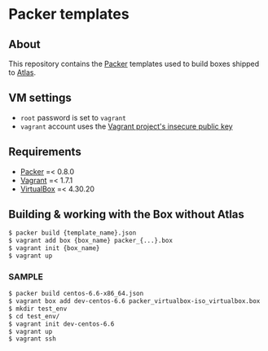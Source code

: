 Packer templates
======

## About
This repository contains the [Packer] templates used to build boxes shipped to [Atlas].

## VM settings
  - `root` password is set to `vagrant`
  - `vagrant` account uses the [Vagrant project's insecure public key]


Requirements
-----
  - [Packer]	  =< 0.8.0
  - [Vagrant]	  =< 1.7.1
  - [VirtualBox]  =< 4.30.20


Building & working with the Box without Atlas
-----
```sh
$ packer build {template_name}.json
$ vagrant add box {box_name} packer_{...}.box
$ vagrant init {box_name}
$ vagrant up
```

### SAMPLE	
```sh
$ packer build centos-6.6-x86_64.json
$ vagrant box add dev-centos-6.6 packer_virtualbox-iso_virtualbox.box
$ mkdir test_env
$ cd test_env/
$ vagrant init dev-centos-6.6
$ vagrant up
$ vagrant ssh
```

[Vagrant]:https://www.vagrantup.com/
[Packer]:https://www.packer.io/
[VirtualBox]:https://www.virtualbox.org/
[Atlas]:https://www.vagrantcloud.com
[Vagrant project's insecure public key]:https://github.com/mitchellh/vagrant/tree/master/keys
